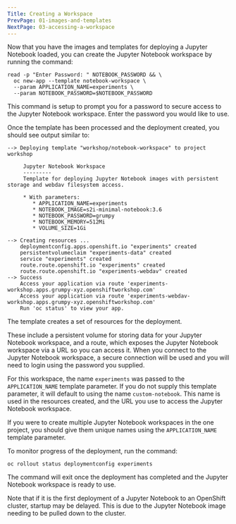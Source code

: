 ```yaml
---
Title: Creating a Workspace
PrevPage: 01-images-and-templates
NextPage: 03-accessing-a-workspace
---
```


Now that you have the images and templates for deploying a Jupyter Notebook loaded, you can create the Jupyter Notebook workspace by running the command:

```execute
read -p "Enter Password: " NOTEBOOK_PASSWORD && \
  oc new-app --template notebook-workspace \
  --param APPLICATION_NAME=experiments \
  --param NOTEBOOK_PASSWORD=$NOTEBOOK_PASSWORD
```

This command is setup to prompt you for a password to secure access to the Jupyter Notebook workspace. Enter the password you would like to use.

Once the template has been processed and the deployment created, you should see output similar to:

```
--> Deploying template "workshop/notebook-workspace" to project workshop

     Jupyter Notebook Workspace
     ---------
     Template for deploying Jupyter Notebook images with persistent storage and webdav filesystem access.

     * With parameters:
        * APPLICATION_NAME=experiments
        * NOTEBOOK_IMAGE=s2i-minimal-notebook:3.6
        * NOTEBOOK_PASSWORD=grumpy
        * NOTEBOOK_MEMORY=512Mi
        * VOLUME_SIZE=1Gi

--> Creating resources ...
    deploymentconfig.apps.openshift.io "experiments" created
    persistentvolumeclaim "experiments-data" created
    service "experiments" created
    route.route.openshift.io "experiments" created
    route.route.openshift.io "experiments-webdav" created
--> Success
    Access your application via route 'experiments-workshop.apps.grumpy-xyz.openshiftworkshop.com'
    Access your application via route 'experiments-webdav-workshop.apps.grumpy-xyz.openshiftworkshop.com'
    Run 'oc status' to view your app.
```

The template creates a set of resources for the deployment.

These include a persistent volume for storing data for your Jupyter Notebook workspace, and a route, which exposes the Jupyter Notebook workspace via a URL so you can access it. When you connect to the Jupyter Notebook workspace, a secure connection will be used and you will need to login using the password you supplied.

For this workspace, the name `experiments` was passed to the `APPLICATION_NAME` template parameter. If you do not supply this template parameter, it will default to using the name `custom-notebook`. This name is used in the resources created, and the URL you use to access the Jupyter Notebook workspace.

If you were to create multiple Jupyter Notebook workspaces in the one project, you should give them unique names using the `APPLICATION_NAME` template parameter.

To monitor progress of the deployment, run the command:

```execute
oc rollout status deploymentconfig experiments
```

The command will exit once the deployment has completed and the Jupyter Notebook workspace is ready to use.

Note that if it is the first deployment of a Jupyter Notebook to an OpenShift cluster, startup may be delayed. This is due to the Jupyter Notebook image needing to be pulled down to the cluster.
